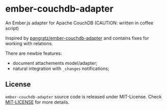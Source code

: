 ember-couchdb-adapter
=====================

An Ember.js adapter for Apache CouchDB (CAUTION: written in coffee script)

Inspired by [pangratz/ember-couchdb-adapter](https://github.com/pangratz/ember-couchdb-adapter) and contains fixes for working with relations.

There are newbie features:

* document attachements model/adapter;
* natural integration with `_changes` notifications;



License
-------

`ember-couchdb-adapter` source code is released under MIT-License.
Check [MIT-LICENSE](https://github.com/roundscope/ember-couchdb-adapter/blob/master/MIT-LICENSE) for more details.
